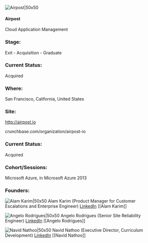 

![Airpost|50x50](https://apimg.techstars.com/connect/images/image_files/5306/7d6c/8f5a/a669/c500/000c/original/airpost.jpg)

#### Airpost
Cloud Application Management

### Stage: 
Exit - Acquisition - Graduate 

### Current Status: 
Acquired

### Where:
San Francisco, California, United States

### Site:
http://airpost.io



crunchbase.com/organization/airpost-io

### Current Status: 
Acquired

### Cohort/Sessions: 
Microsoft Azure, in Microsoft Azure 2013

### Founders: 

![Alam Karim|50x50]() Alam Karim (Product Manager for Customer Escalations and Enterprise Engineer) [LinkedIn](https://linkedin.com/in/alamkarim) [[Alam Karim]]

![Angelo Rodrigues|50x50](https://s3.amazonaws.com/techstars/default-user-avatar@2x.png) Angelo Rodrigues (Senior Site Reliability Engineer) [LinkedIn](https://linkedin.com/in/rodriguesangelo) [[Angelo Rodrigues]]

![Navid Nathoo|50x50](http://gravatar.com/avatar/59eb9d1acf49aa14c5ad20726ba2dc0d.png?s=150&d=identicon) Navid Nathoo (Executive Director, Curriculum Development) [LinkedIn](https://linkedin.com/in/navidnathoo) [[Navid Nathoo]]



